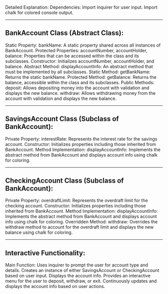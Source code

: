 Detailed Explanation:
Dependencies:
Import inquirer for user input.
Import chalk for colored console output.

-----------------------------------
BankAccount Class (Abstract Class):
-----------------------------------
Static Property:
bankName: A static property shared across all instances of BankAccount.
Protected Properties:
accountNumber, accountHolder, balance: Properties that can be accessed within the class and its subclasses.
Constructor:
Initializes accountNumber, accountHolder, and balance.
Abstract Method:
displayAccountInfo: An abstract method that must be implemented by all subclasses.
Static Method:
getBankName: Returns the static bankName.
Protected Method:
getBalance: Returns the balance, accessible within the class and its subclasses.
Public Methods:
deposit: Allows depositing money into the account with validation and displays the new balance.
withdraw: Allows withdrawing money from the account with validation and displays the new balance.

-----------------------------------------------
SavingsAccount Class (Subclass of BankAccount):
-----------------------------------------------
Private Property:
interestRate: Represents the interest rate for the savings account.
Constructor:
Initializes properties including those inherited from BankAccount.
Method Implementation:
displayAccountInfo: Implements the abstract method from BankAccount and displays account info using chalk for coloring.

------------------------------------------------
CheckingAccount Class (Subclass of BankAccount):
------------------------------------------------
Private Property:
overdraftLimit: Represents the overdraft limit for the checking account.
Constructor:
Initializes properties including those inherited from BankAccount.
Method Implementation:
displayAccountInfo: Implements the abstract method from BankAccount and displays account info using chalk for coloring.
Overridden Method:
withdraw: Overrides the withdraw method to account for the overdraft limit and displays the new balance using chalk for coloring.

--------------------------
Interactive Functionality:
--------------------------
Main Function:
Uses inquirer to prompt the user for account type and details.
Creates an instance of either SavingsAccount or CheckingAccount based on user input.
Displays the account info.
Provides an interactive menu for the user to deposit, withdraw, or exit.
Continuously updates and displays the account info based on user actions.